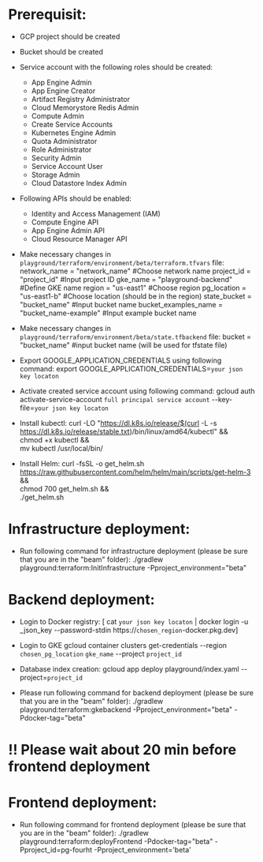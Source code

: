 <!--
    Licensed to the Apache Software Foundation (ASF) under one
    or more contributor license agreements.  See the NOTICE file
    distributed with this work for additional information
    regarding copyright ownership.  The ASF licenses this file
    to you under the Apache License, Version 2.0 (the
    "License"); you may not use this file except in compliance
    with the License.  You may obtain a copy of the License at

      http://www.apache.org/licenses/LICENSE-2.0

    Unless required by applicable law or agreed to in writing,
    software distributed under the License is distributed on an
    "AS IS" BASIS, WITHOUT WARRANTIES OR CONDITIONS OF ANY
    KIND, either express or implied.  See the License for the
    specific language governing permissions and limitations
    under the License.
-->

# Prerequisit:

* GCP project should be created
* Bucket should be created
* Service account with the following roles should be created:
   - App Engine Admin
   - App Engine Creator
   - Artifact Registry Administrator
   - Cloud Memorystore Redis Admin
   - Compute Admin
   - Create Service Accounts
   - Kubernetes Engine Admin
   - Quota Administrator
   - Role Administrator
   - Security Admin
   - Service Account User
   - Storage Admin
   - Cloud Datastore Index Admin
* Following APIs should be enabled:
   - Identity and Access Management (IAM)
   - Compute Engine API
   - App Engine Admin API
   - Cloud Resource Manager API

* Make necessary changes in `playground/terraform/environment/beta/terraform.tfvars` file:
network_name         = "network_name"         #Choose network name
project_id           = "project_id"      #Input project ID
gke_name             = "playground-backend" #Define GKE name
region               = "us-east1"           #Choose region
pg_location          = "us-east1-b"         #Choose location (should be in the region)
state_bucket         = "bucket_name"          #Input bucket name
bucket_examples_name = "bucket_name-example"  #Input example bucket name

* Make necessary changes in `playground/terraform/environment/beta/state.tfbackend` file:
bucket               = "bucket_name" #input bucket name (will be used for tfstate file)

* Export GOOGLE_APPLICATION_CREDENTIALS using following command:
    export GOOGLE_APPLICATION_CREDENTIALS=`your json key locaton`

* Activate created service account using following command:
    gcloud auth activate-service-account `full principal service account` --key-file=`your json key locaton`

* Install kubectl:
             curl -LO "https://dl.k8s.io/release/$(curl -L -s https://dl.k8s.io/release/stable.txt)/bin/linux/amd64/kubectl" &&\
             chmod +x kubectl &&\
             mv kubectl /usr/local/bin/
* Install Helm:
             curl -fsSL -o get_helm.sh https://raw.githubusercontent.com/helm/helm/main/scripts/get-helm-3 &&\
             chmod 700 get_helm.sh &&\
             ./get_helm.sh

# Infrastructure deployment:
* Run following command for infrastructure deployment (please be sure that you are in the "beam" folder):
./gradlew playground:terraform:InitInfrastructure -Pproject_environment="beta"

# Backend deployment:
* Login to Docker registry:
[ cat `your json key locaton` | docker login -u _json_key --password-stdin https://`chosen_region`-docker.pkg.dev]

* Login to GKE
gcloud container clusters get-credentials --region `chosen_pg_location` `gke_name` --project `project_id`

* Database index creation:
gcloud app deploy playground/index.yaml --project=`project_id`

* Please run following command for backend deployment (please be sure that you are in the "beam" folder):
./gradlew playground:terraform:gkebackend -Pproject_environment="beta" -Pdocker-tag="beta"

# !! Please wait about 20 min before frontend deployment
# Frontend deployment:
* Run following command for frontend deployment (please be sure that you are in the "beam" folder):
./gradlew playground:terraform:deployFrontend -Pdocker-tag="beta" -Pproject_id=pg-fourht -Pproject_environment='beta'
